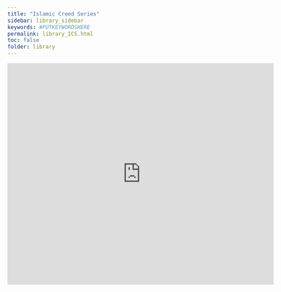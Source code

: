 ```yaml
---
title: "Islamic Creed Series"
sidebar: library_sidebar
keywords: #PUTKEYWORDSHERE
permalink: library_ICS.html
toc: false
folder: library
---
```


<iframe src="https://dn790002.ca.archive.org/0/items/BeliefInAllahInTheLightOfTheQurAnAndSunnah/Belief-in-Allah-In-the-Light-of-the-Qur-an-and-Sunnah.pdf" style="width:600px; height:500px;" frameborder="0"></iframe>
